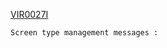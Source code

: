 [VIR0027I](https://virtel.readthedocs.io/en/latest/manuals/virtel/Virtel459MG/messages.html?highlight=VIR0027I#VIR0027I)

`Screen type management messages :`
